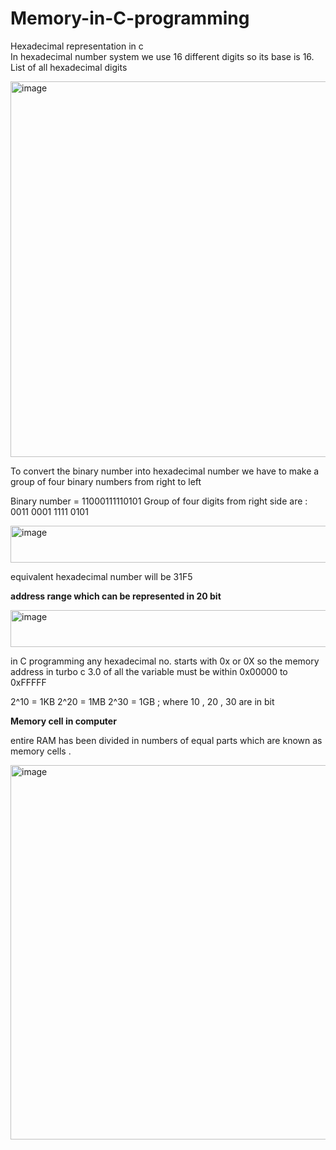 # Memory-in-C-programming

Hexadecimal representation in c  
In hexadecimal number system we use 16 different digits so its base is 16. 
List of all hexadecimal digits

<img width="788" height="601" alt="image" src="https://github.com/user-attachments/assets/5ea0ebbc-0c5d-4669-a0ea-37ffc8136521" />

To convert the binary number into hexadecimal number we have to make a group of four binary numbers from right to left 

 
Binary number = 11000111110101 
Group of four digits from right side are : 
0011
0001
1111
0101

<img width="675" height="59" alt="image" src="https://github.com/user-attachments/assets/99feade5-3352-4552-99f0-4a4a6124001a" />

equivalent hexadecimal number will be 31F5


 **address range which can be represented in 20 bit**

 <img width="721" height="59" alt="image" src="https://github.com/user-attachments/assets/b31160c2-7ccf-4554-bb1a-16cb40cf3b80" />

in C programming any hexadecimal no. starts with 0x or 0X 
so the memory address in turbo c 3.0 of all the variable must be within 0x00000 to 0xFFFFF

 
2^10 = 1KB 
2^20 = 1MB 
2^30 = 1GB ; where 10 , 20 , 30 are in bit


**Memory cell in computer**

entire RAM has been divided in numbers of equal parts which are known as memory cells .


<img width="725" height="599" alt="image" src="https://github.com/user-attachments/assets/5d9c66f3-9efe-4326-8948-2d137f98884b" />

